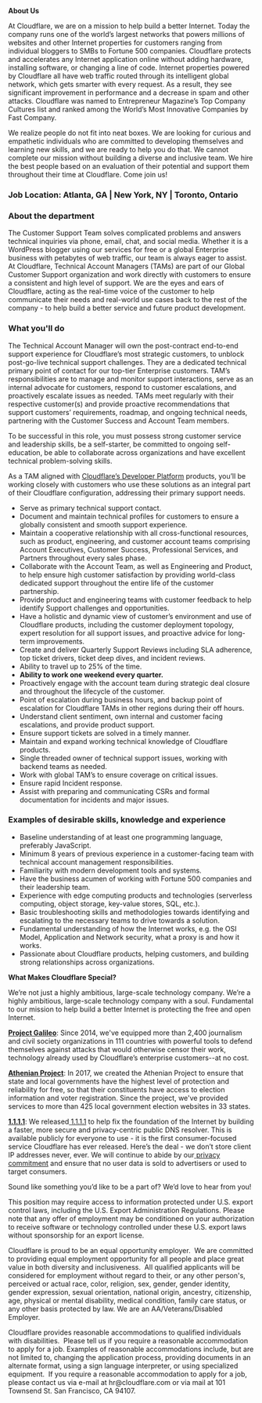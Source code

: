 <div class="content-intro">
	<div><strong>About Us</strong></div>
	<div>
		<p>At Cloudflare, we are on a mission to help build a better Internet. Today the company runs one of the world’s largest networks that powers millions of websites and other Internet properties for customers ranging from individual bloggers to SMBs to Fortune 500 companies. Cloudflare protects and accelerates any Internet application online without adding hardware, installing software, or changing a line of code. Internet properties powered by Cloudflare all have web traffic routed through its intelligent global network, which gets smarter with every request. As a result, they see significant improvement in performance and a decrease in spam and other attacks. Cloudflare was named to Entrepreneur Magazine’s Top Company Cultures list and ranked among the World’s Most Innovative Companies by Fast Company.&nbsp;</p>
		<p><span style="font-weight: 400;">We realize people do not fit into neat boxes. We are looking for curious and empathetic individuals who are committed to developing themselves and learning new skills, and we are ready to help you do that. We cannot complete our mission without building a diverse and inclusive team. We hire the best people based on an evaluation of their potential and support them throughout their time at Cloudflare. Come join us!&nbsp;</span></p>
	</div>
</div>
<h3>Job Location: Atlanta, GA | New York, NY | Toronto, Ontario&nbsp;</h3>
<h3>About the department</h3>
<p>The Customer Support Team solves complicated problems and answers technical inquiries via phone, email, chat, and social media. Whether it is a WordPress blogger using our services for free or a global Enterprise business with petabytes of web traffic, our team is always eager to assist. At Cloudflare, Technical Account Managers (TAMs) are part of our Global Customer Support organization and work directly with customers to ensure a consistent and high level of support. We are the eyes and ears of Cloudflare, acting as the real-time voice of the customer to help communicate their needs and real-world use cases back to the rest of the company - to help build a better service and future product development.</p>
<h3>What you'll do</h3>
<p>The Technical Account Manager will own the post-contract end-to-end support experience for Cloudflare’s most strategic customers, to unblock post-go-live technical support challenges. They are a dedicated technical primary point of contact for our top-tier Enterprise customers. TAM’s responsibilities are to manage and monitor support interactions, serve as an internal advocate for customers, respond to customer escalations, and proactively escalate issues as needed. TAMs meet regularly with their respective customer(s) and provide proactive recommendations that support customers’ requirements, roadmap, and ongoing technical needs, partnering with the Customer Success and Account Team members.</p>
<p>To be successful in this role, you must possess strong customer service and leadership skills, be a self-starter, be committed to ongoing self-education, be able to collaborate across organizations and have excellent technical problem-solving skills.</p>
<p>As a TAM aligned with <a href="https://www.cloudflare.com/developer-platform/products/">Cloudflare’s Developer Platform</a> products, you’ll be working closely with customers who use these solutions as an integral part of their Cloudflare configuration, addressing their primary support needs.</p>
<ul>
	<li>Serve as primary technical support contact.</li>
	<li>Document and maintain technical profiles for customers to ensure a globally consistent and smooth support experience.</li>
	<li>Maintain a cooperative relationship with all cross-functional resources, such as product, engineering, and customer account teams comprising Account Executives, Customer Success, Professional Services, and Partners throughout every sales phase.</li>
	<li>Collaborate with the Account Team, as well as Engineering and Product, to help ensure high customer satisfaction by providing world-class dedicated support throughout the entire life of the customer partnership.</li>
	<li>Provide product and engineering teams with customer feedback to help identify Support challenges and opportunities.&nbsp;</li>
	<li>Have a holistic and dynamic view of customer’s environment and use of Cloudflare products, including the customer deployment topology, expert resolution for all support issues, and proactive advice for long-term improvements.</li>
	<li>Create and deliver Quarterly Support Reviews including SLA adherence, top ticket drivers, ticket deep dives, and incident reviews.</li>
	<li>Ability to travel up to 25% of the time.&nbsp;</li>
	<li><strong>Ability to work one weekend every quarter.&nbsp;</strong></li>
	<li>Proactively engage with the account team during strategic deal closure and throughout the lifecycle of the customer.</li>
	<li>Point of escalation during business hours, and backup point of escalation for Cloudflare TAMs in other regions during their off hours.</li>
	<li>Understand client sentiment, own internal and customer facing escalations, and provide product support.</li>
	<li>Ensure support tickets are solved in a timely manner.</li>
	<li>Maintain and expand working technical knowledge of Cloudflare products.</li>
	<li>Single threaded owner of technical support issues, working with backend teams as needed.</li>
	<li>Work with global TAM’s to ensure coverage on critical issues.</li>
	<li>Ensure rapid Incident response.</li>
	<li>Assist with preparing and communicating CSRs and formal documentation for incidents and major issues.</li>
</ul>
<h3>Examples of desirable skills, knowledge and experience</h3>
<ul>
	<li>Baseline understanding of at least one programming language, preferably JavaScript.</li>
	<li>Minimum 8 years of previous experience in a customer-facing team with technical account management responsibilities.</li>
	<li>Familiarity with modern development tools and systems.</li>
	<li>Have the business acumen of working with Fortune 500 companies and their leadership team.</li>
	<li>Experience with edge computing products and technologies (serverless computing, object storage, key-value stores, SQL, etc.).</li>
	<li>Basic troubleshooting skills and methodologies towards identifying and escalating to the necessary teams to drive towards a solution.</li>
	<li>Fundamental understanding of how the Internet works, e.g. the OSI Model, Application and Network security, what a proxy is and how it works.</li>
	<li>Passionate about Cloudflare products, helping customers, and building strong relationships across organizations.</li>
</ul>
<div class="content-conclusion">
	<p><strong>What Makes Cloudflare Special?</strong></p>
	<p><span style="font-weight: 400;">We’re not just a highly ambitious, large-scale technology company. We’re a highly ambitious, large-scale technology company with a soul. Fundamental to our mission to help build a better Internet is protecting the free and open Internet.</span></p>
	<p><a href="https://blog.cloudflare.com/protecting-free-expression-online/"><strong>Project Galileo</strong></a><span style="font-weight: 400;">: Since 2014, we've equipped more than 2,400 journalism and civil society organizations in 111 countries with powerful tools to defend themselves against attacks that would otherwise censor their work, technology already used by Cloudflare’s enterprise customers--at no cost.</span></p>
	<p><strong><a href="https://www.cloudflare.com/athenian/">Athenian Project</a></strong><span style="font-weight: 400;">: In 2017, we created the Athenian Project to ensure that state and local governments have the highest level of protection and reliability for free, so that their constituents have access to election information and voter registration. Since the project, we've provided services to more than 425 local government election websites in 33 states.</span></p>
	<p><a href="https://1.1.1.1/"><strong>1.1.1.1</strong></a><span style="font-weight: 400;">: We released</span><a href="https://1.1.1.1/"> <span style="font-weight: 400;">1.1.1.1</span></a><span style="font-weight: 400;"> to help fix the foundation of the Internet by building a faster, more secure and privacy-centric public DNS resolver. This is available publicly for everyone to use - it is the first consumer-focused service Cloudflare has ever released. Here’s the deal - we don’t store client IP addresses never, ever. We will continue to abide by our</span><a href="https://developers.cloudflare.com/1.1.1.1/privacy/public-dns-resolver"> privacy commitment</a><span style="font-weight: 400;"> and ensure that no user data is sold to advertisers or used to target consumers.</span></p>
	<p><span style="font-weight: 400;">Sound like something you’d like to be a part of? We’d love to hear from you!</span></p>
	<p><span style="font-weight: 400;">This position may require access to information protected under U.S. export control laws, including the U.S. Export Administration Regulations. Please note that any offer of employment may be conditioned on your authorization to receive software or technology controlled under these U.S. export laws without sponsorship for an export license.</span></p>
	<p><span style="font-weight: 400;">Cloudflare is proud to be an equal opportunity employer. &nbsp;We are committed to providing equal employment opportunity for all people and place great value in both diversity and inclusiveness. &nbsp;All qualified applicants will be considered for employment without regard to their, or any other person's, perceived or actual</span> <span style="font-weight: 400;">race, color, religion, sex, gender, gender identity, gender expression, sexual orientation, national origin, ancestry, citizenship, age, physical or mental disability, medical condition, family care status, or any other basis protected by law. </span><span style="font-weight: 400;">We are an AA/Veterans/Disabled Employer.</span></p>
	<p><span style="font-weight: 400;">Cloudflare provides reasonable accommodations to qualified individuals with disabilities. &nbsp;Please tell us if you require a reasonable accommodation to apply for a job. Examples of reasonable accommodations include, but are not limited to, changing the application process, providing documents in an alternate format, using a sign language interpreter, or using specialized equipment. &nbsp;If you require a reasonable accommodation to apply for a job, please contact us via e-mail at </span><span style="font-weight: 400;">hr@cloudflare.com</span><span style="font-weight: 400;"> or via mail at 101 Townsend St. San Francisco, CA 94107.</span></p>
</div>